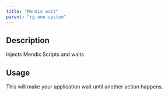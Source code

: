 ```yaml
---
title: "Mendix wait"
parent: "rg-one-system"
---
```


## Description

Injects Mendix Scripts and waits

## Usage

This will make your application wait until another action happens.
